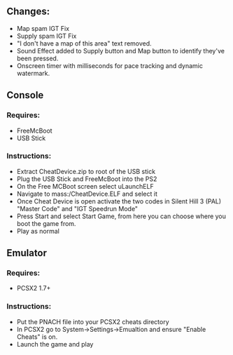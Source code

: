 ## Changes:
- Map spam IGT Fix
- Supply spam IGT Fix
- "I don't have a map of this area" text removed.
- Sound Effect added to Supply button and Map button to identify they've been pressed.
- Onscreen timer with milliseconds for pace tracking and dynamic watermark.

## Console
### Requires:
- FreeMcBoot
- USB Stick
### Instructions:
- Extract CheatDevice.zip to root of the USB stick
- Plug the USB Stick and FreeMcBoot into the PS2
- On the Free MCBoot screen select uLaunchELF
- Navigate to mass:/CheatDevice.ELF and select it
- Once Cheat Device is open activate the two codes in Silent Hill 3 (PAL) "Master Code" and "IGT Speedrun Mode"
- Press Start and select Start Game, from here you can choose where you boot the game from.
- Play as normal

## Emulator
### Requires:
- PCSX2 1.7+
### Instructions:
- Put the PNACH file into your PCSX2 cheats directory
- In PCSX2 go to System->Settings->Emualtion and ensure "Enable Cheats" is on.
- Launch the game and play
 
